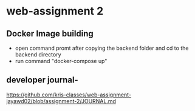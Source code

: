 # web-assignment 2

## Docker Image building 

- open command promt after copying the backend folder and cd to the backend directory
- run command "docker-compose up"

## developer journal-
https://github.com/kris-classes/web-assignment-jayawd02/blob/assignment-2/JOURNAL.md

